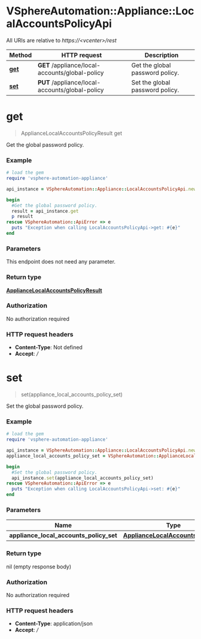 # VSphereAutomation::Appliance::LocalAccountsPolicyApi

All URIs are relative to *https://&lt;vcenter&gt;/rest*

Method | HTTP request | Description
------------- | ------------- | -------------
[**get**](LocalAccountsPolicyApi.md#get) | **GET** /appliance/local-accounts/global-policy | Get the global password policy.
[**set**](LocalAccountsPolicyApi.md#set) | **PUT** /appliance/local-accounts/global-policy | Set the global password policy.


# **get**
> ApplianceLocalAccountsPolicyResult get

Get the global password policy.

### Example
```ruby
# load the gem
require 'vsphere-automation-appliance'

api_instance = VSphereAutomation::Appliance::LocalAccountsPolicyApi.new

begin
  #Get the global password policy.
  result = api_instance.get
  p result
rescue VSphereAutomation::ApiError => e
  puts "Exception when calling LocalAccountsPolicyApi->get: #{e}"
end
```

### Parameters
This endpoint does not need any parameter.

### Return type

[**ApplianceLocalAccountsPolicyResult**](ApplianceLocalAccountsPolicyResult.md)

### Authorization

No authorization required

### HTTP request headers

 - **Content-Type**: Not defined
 - **Accept**: */*



# **set**
> set(appliance_local_accounts_policy_set)

Set the global password policy.

### Example
```ruby
# load the gem
require 'vsphere-automation-appliance'

api_instance = VSphereAutomation::Appliance::LocalAccountsPolicyApi.new
appliance_local_accounts_policy_set = VSphereAutomation::ApplianceLocalAccountsPolicySet.new # ApplianceLocalAccountsPolicySet | 

begin
  #Set the global password policy.
  api_instance.set(appliance_local_accounts_policy_set)
rescue VSphereAutomation::ApiError => e
  puts "Exception when calling LocalAccountsPolicyApi->set: #{e}"
end
```

### Parameters

Name | Type | Description  | Notes
------------- | ------------- | ------------- | -------------
 **appliance_local_accounts_policy_set** | [**ApplianceLocalAccountsPolicySet**](ApplianceLocalAccountsPolicySet.md)|  | 

### Return type

nil (empty response body)

### Authorization

No authorization required

### HTTP request headers

 - **Content-Type**: application/json
 - **Accept**: */*



